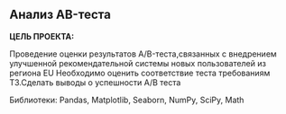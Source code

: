 ## Анализ AB-теста

**ЦЕЛЬ ПРОЕКТА:**

Проведение оценки результатов A/B-теста,связанных с внедрением улучшенной рекомендательной системы новых пользователей из региона EU
Необходимо оценить соответствие теста требованиям ТЗ.Сделать выводы о успешности А/В теста


Библиотеки: Pandas, Matplotlib, Seaborn, NumPy, SciPy, Math

